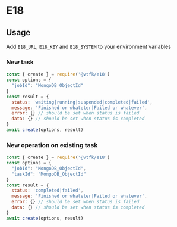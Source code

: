 # E18

## Usage

Add `E18_URL`, `E18_KEY` and `E18_SYSTEM` to your environment variables

### New task

```javascript
const { create } = require('@vtfk/e18')
const options = {
  "jobId": "MongoDB_ObjectId"
}
const result = {
  status: 'waiting|running|suspended|completed|failed',
  message: 'Finished or whateter|Failed or whatever',
  error: {} // should be set when status is failed
  data: {} // should be set when status is completed
}
await create(options, result)
```

### New operation on existing task

```javascript
const { create } = require('@vtfk/e18')
const options = {
  "jobId": "MongoDB_ObjectId",
  "taskId": "MongoDB_ObjectId"
}
const result = {
  status: 'completed|failed',
  message: 'Finished or whateter|Failed or whatever',
  error: {} // should be set when status is failed
  data: {} // should be set when status is completed
}
await create(options, result)
```
